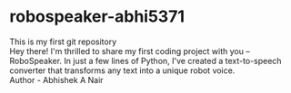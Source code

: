 # robospeaker-abhi5371
This is my first git repository
<br>
Hey there! I'm thrilled to share my first coding project with you – RoboSpeaker. In just a few lines of Python, I've created a text-to-speech converter that transforms any text into a unique robot voice.
<br>
Author - Abhishek A Nair

